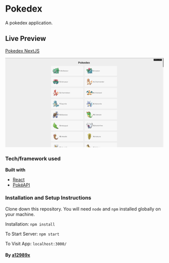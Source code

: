 # Pokedex

A pokedex application.

## Live Preview

[Pokedex NextJS](https://music-pwa.vercel.app/ 'Pokedex NextJS App')

![pokedex-nextjs-app](./thumb.png)

### Tech/framework used

<b>Built with</b>

-   [React](https://reactjs.org/)
-   [PokéAPI](https://pokeapi.co/)

### Installation and Setup Instructions

Clone down this repository. You will need `node` and `npm` installed globally on your machine.

Installation: `npm install`

To Start Server: `npm start`

To Visit App: `localhost:3000/`

#### By **[a12989x](https://github.com/a12989x, 'Alexis Guzman')**
